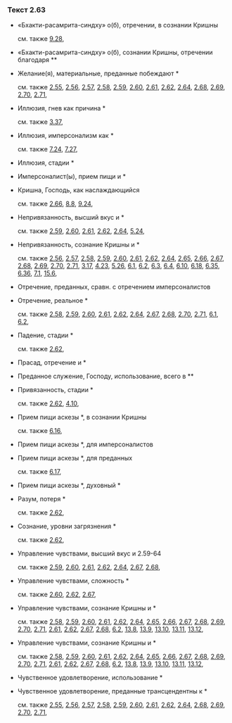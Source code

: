 ### Текст 2.63
	
- «Бхакти-расамрита-синдху» о(б), отречении, в сознании Кришны

	см. также  [9.28](../09/0928.md), 
	
- «Бхакти-расамрита-синдху» о(б), сознании Кришны, отречении благодаря **

	
- Желание(я), материальные, преданные побеждают *

	см. также  [2.55](../02/0255.md),  [2.56](../02/0256.md),  [2.57](../02/0257.md),  [2.58](../02/0258.md),  [2.59](../02/0259.md),  [2.60](../02/0260.md),  [2.61](../02/0261.md),  [2.62](../02/0262.md),  [2.64](../02/0264.md),  [2.68](../02/0268.md),  [2.69](../02/0269.md),  [2.70](../02/0270.md),  [2.71](../02/0271.md), 
	
- Иллюзия, гнев как причина *

	см. также  [3.37](../03/0337.md), 
	
- Иллюзия, имперсонализм как *

	см. также  [7.24](../07/0724.md),  [7.27](../07/0727.md), 
	
- Иллюзия, стадии *

	
- Имперсоналист(ы), прием пищи и *

	
- Кришна, Господь, как наслаждающийся

	см. также  [2.66](../02/0266.md),  [8.8](../08/0808.md),  [9.24](../09/0924.md), 
	
- Непривязанность, высший вкус и *

	см. также  [2.59](../02/0259.md),  [2.60](../02/0260.md),  [2.61](../02/0261.md),  [2.62](../02/0262.md),  [2.64](../02/0264.md),  [5.24](../05/0524.md), 
	
- Непривязанность, сознание Кришны и *

	см. также  [2.56](../02/0256.md),  [2.57](../02/0257.md),  [2.58](../02/0258.md),  [2.59](../02/0259.md),  [2.60](../02/0260.md),  [2.61](../02/0261.md),  [2.62](../02/0262.md),  [2.64](../02/0264.md),  [2.65](../02/0265.md),  [2.66](../02/0266.md),  [2.67](../02/0267.md),  [2.68](../02/0268.md),  [2.69](../02/0269.md),  [2.70](../02/0270.md),  [2.71](../02/0271.md),  [3.17](../03/0317.md),  [4.23](../04/0423.md),  [5.26](../05/0526.md),  [6.1](../06/0601.md),  [6.2](../06/0602.md),  [6.3](../06/0603.md),  [6.4](../06/0604.md),  [6.10](../06/0610.md),  [6.18](../06/0618.md),  [6.35](../06/0635.md),  [6.36](../06/0636.md),  [7.1](../07/0701.md),  [15.6](../15/1506.md), 
	
- Отречение, преданных, сравн. с отречением имперсоналистов

	
- Отречение, реальное *

	см. также  [2.58](../02/0258.md),  [2.59](../02/0259.md),  [2.60](../02/0260.md),  [2.61](../02/0261.md),  [2.62](../02/0262.md),  [2.64](../02/0264.md),  [2.67](../02/0267.md),  [2.68](../02/0268.md),  [2.70](../02/0270.md),  [2.71](../02/0271.md),  [6.1](../06/0601.md),  [6.2](../06/0602.md), 
	
- Падение, стадии *

	см. также  [2.62](../02/0262.md), 
	
- Прасад, отречение и *

	
- Преданное служение, Господу, использование, всего в **

	
- Привязанность, стадии *

	см. также  [2.62](../02/0262.md),  [4.10](../04/0410.md), 
	
- Прием пищи аскезы *, в сознании Кришны

	см. также  [6.16](../06/0616.md), 
	
- Прием пищи аскезы *, для имперсоналистов

	
- Прием пищи аскезы *, для преданных

	см. также  [6.17](../06/0617.md), 
	
- Прием пищи аскезы *, духовный *

	
- Разум, потеря *

	см. также  [2.62](../02/0262.md), 
	
- Сознание, уровни загрязнения *

	см. также  [2.62](../02/0262.md), 
	
- Управление чувствами, высший вкус и 2.59-64

	см. также  [2.59](../02/0259.md),  [2.60](../02/0260.md),  [2.61](../02/0261.md),  [2.62](../02/0262.md),  [2.64](../02/0264.md),  [2.67](../02/0267.md),  [2.68](../02/0268.md), 
	
- Управление чувствами, сложность *

	см. также  [2.60](../02/0260.md),  [2.62](../02/0262.md),  [2.67](../02/0267.md), 
	
- Управление чувствами, сознание Кришны и *

	см. также  [2.58](../02/0258.md),  [2.59](../02/0259.md),  [2.60](../02/0260.md),  [2.61](../02/0261.md),  [2.62](../02/0262.md),  [2.64](../02/0264.md),  [2.65](../02/0265.md),  [2.66](../02/0266.md),  [2.67](../02/0267.md),  [2.68](../02/0268.md),  [2.69](../02/0269.md),  [2.70](../02/0270.md),  [2.71](../02/0271.md),  [2.61](../02/0261.md),  [2.62](../02/0262.md),  [2.67](../02/0267.md),  [2.68](../02/0268.md),  [6.2](../06/0602.md),  [13.8](../13/1308.md),  [13.9](../13/1309.md),  [13.10](../13/1310.md),  [13.11](../13/1311.md),  [13.12](../13/1312.md), 
	
- Управление чувствами, сознание Кришны и *

	см. также  [2.58](../02/0258.md),  [2.59](../02/0259.md),  [2.60](../02/0260.md),  [2.61](../02/0261.md),  [2.62](../02/0262.md),  [2.64](../02/0264.md),  [2.65](../02/0265.md),  [2.66](../02/0266.md),  [2.67](../02/0267.md),  [2.68](../02/0268.md),  [2.69](../02/0269.md),  [2.70](../02/0270.md),  [2.71](../02/0271.md),  [2.61](../02/0261.md),  [2.62](../02/0262.md),  [2.67](../02/0267.md),  [2.68](../02/0268.md),  [6.2](../06/0602.md),  [13.8](../13/1308.md),  [13.9](../13/1309.md),  [13.10](../13/1310.md),  [13.11](../13/1311.md),  [13.12](../13/1312.md), 
	
- Чувственное удовлетворение, использование *

	
- Чувственное удовлетворение, преданные трансцендентны к *

	см. также  [2.55](../02/0255.md),  [2.56](../02/0256.md),  [2.57](../02/0257.md),  [2.58](../02/0258.md),  [2.59](../02/0259.md),  [2.60](../02/0260.md),  [2.61](../02/0261.md),  [2.62](../02/0262.md),  [2.64](../02/0264.md),  [2.68](../02/0268.md),  [2.69](../02/0269.md),  [2.70](../02/0270.md),  [2.71](../02/0271.md), 

